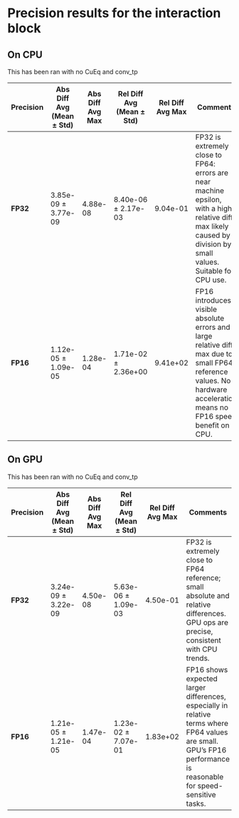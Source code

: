 # Precision results for the interaction block

## On CPU

This has been ran with no CuEq and conv_tp

| Precision | Abs Diff Avg (Mean ± Std) | Abs Diff Avg Max | Rel Diff Avg (Mean ± Std) | Rel Diff Avg Max | Comments                                                                                                                                                             |
| --------- | ------------------------- | ---------------- | ------------------------- | ---------------- | -------------------------------------------------------------------------------------------------------------------------------------------------------------------- |
| **FP32**  | 3.85e-09 ± 3.77e-09       | 4.88e-08         | 8.40e-06 ± 2.17e-03       | 9.04e-01         | FP32 is extremely close to FP64: errors are near machine epsilon, with a high relative diff max likely caused by division by small values. Suitable for CPU use.     |
| **FP16**  | 1.12e-05 ± 1.09e-05       | 1.28e-04         | 1.71e-02 ± 2.36e+00       | 9.41e+02         | FP16 introduces visible absolute errors and large relative diff max due to small FP64 reference values. No hardware acceleration means no FP16 speed benefit on CPU. |


## On GPU

This has been ran with no CuEq and conv_tp

| Precision | Abs Diff Avg (Mean ± Std) | Abs Diff Avg Max | Rel Diff Avg (Mean ± Std) | Rel Diff Avg Max | Comments                                                                                                                                                          |
| --------- | ------------------------- | ---------------- | ------------------------- | ---------------- | ----------------------------------------------------------------------------------------------------------------------------------------------------------------- |
| **FP32**  | 3.24e-09 ± 3.22e-09       | 4.50e-08         | 5.63e-06 ± 1.09e-03       | 4.50e-01         | FP32 is extremely close to FP64 reference; small absolute and relative differences. GPU ops are precise, consistent with CPU trends.                              |
| **FP16**  | 1.21e-05 ± 1.21e-05       | 1.47e-04         | 1.23e-02 ± 7.07e-01       | 1.83e+02         | FP16 shows expected larger differences, especially in relative terms where FP64 values are small. GPU’s FP16 performance is reasonable for speed-sensitive tasks. |
